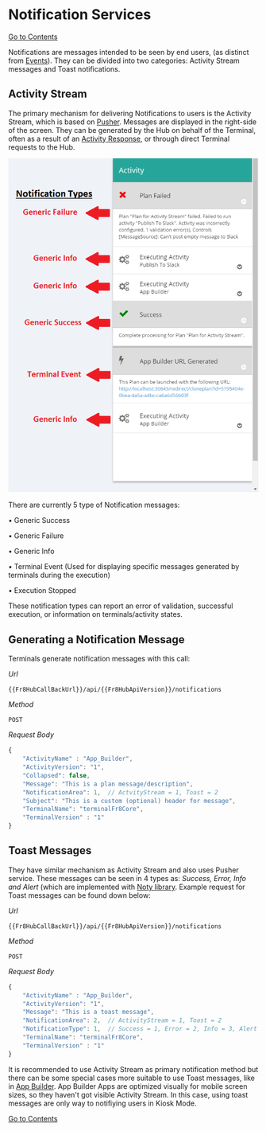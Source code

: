 Notification Services
=====================

[Go to Contents]( /Docs/Home.md)

Notifications are messages intended to be seen by end users, (as distinct from [Events](/Docs/ForDevelopers/OperatingConcepts/Events.md)). They can be divided into two categories: Activity Stream messages and Toast notifications.


## Activity Stream

The primary mechanism for delivering Notifications to users is the Activity Stream, which is based on [Pusher](https://pusher.com/). Messages are displayed in the right-side of the screen. They can be generated by the Hub on behalf of the Terminal, often as a result of an [Activity Response](/Docs/ForDevelopers/Objects/Activities/ActivityResponses.md), or through direct Terminal requests to the Hub.

![ActivityStream](/Docs/img/ActivityStream.png)

There are currently 5 type of Notification messages:

•	Generic Success

•	Generic Failure

•	Generic Info

•	Terminal Event (Used for displaying specific messages generated by terminals during the execution)

•	Execution Stopped

These notification types can report an error of validation, successful execution, or information on terminals/activity states.


Generating a Notification Message
---------------------------------

 Terminals generate notification messages with this call: 


*Url*

	{{Fr8HubCallBackUrl}}/api/{{Fr8HubApiVersion}}/notifications

*Method*

    POST

*Request Body*
```javascript
{
	"ActivityName" : "App_Builder",
	"ActivityVersion": "1",
	"Collapsed": false,
	"Message": "This is a plan message/description",
	"NotificationArea": 1,	// ActvityStream = 1, Toast = 2
	"Subject": "This is a custom (optional) header for message",
	"TerminalName": "terminalFr8Core",
	"TerminalVersion" : "1"
}
```


## Toast Messages

They have similar mechanism as Activity Stream and also uses Pusher service. These messages can be seen in 4 types as: *Success, Error, Info and Alert* (which are implemented with [Noty library](http://ned.im/noty/). Example request for Toast messages can be found down below:

*Url*

	{{Fr8HubCallBackUrl}}/api/{{Fr8HubApiVersion}}/notifications

*Method*

    POST

*Request Body*
```javascript
{
	"ActivityName" : "App_Builder",
	"ActivityVersion": "1",
	"Message": "This is a toast message",
	"NotificationArea": 2,	// ActivityStream = 1, Toast = 2
	"NotificationType": 1,	// Success = 1, Error = 2, Info = 3, Alert = 4
	"TerminalName": "terminalFr8Core",
	"TerminalVersion" : "1"
}
```

It is recommended to use Activity Stream as primary notification method but there can be some special cases more suitable to use Toast messages, like in [App Builder](Docs/ForDevelopers/OperatingConcepts/Apps.md). App Builder Apps are optimized visually for mobile screen sizes, so they haven't got visible Activity Stream. In this case, using toast messages are only way to notifiying users in Kiosk Mode.


[Go to Contents]( /Docs/Home.md)
